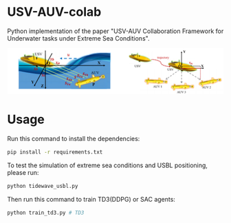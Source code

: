# USV-AUV-colab
Python implementation of the paper "USV-AUV Collaboration Framework for  Underwater tasks under Extreme Sea Conditions".

<img src="README.assets/image-20240923142229151.png" alt="image-20240923142229151" style="zoom:80%;" />

# Usage

Run this command to install the dependencies:

```bash
pip install -r requirements.txt
```

To test the simulation of extreme sea conditions and USBL positioning, please run:

```bash
python tidewave_usbl.py
```

Then run this command to train TD3(DDPG) or SAC agents:

```bash
python train_td3.py # TD3
```




